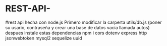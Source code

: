 # REST-API-
#rest api hecha con node.js
Primero modificar la carperta utils/db.js (poner su usario, contraseña y crear una base de datos vacia llamada autos)
despues instale estas dependencias 
npm i cors dotenv express http jsonwebtoken mysql2 sequelize uuid
